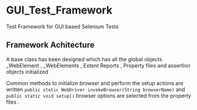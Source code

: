 # GUI_Test_Framework
Test Framework for GUI based Selenium Tests

## Framework Achitecture
A base class has been designed which has all the global objects _WebElement , _WebElements , Extent Reports , Property files and assertion objects initialized

Common methods to initialize browser and perform the setup actions are written `public static WebDriver invokeBrowser(String browserName)` and `public static void setup()` browser options are selected from the property files .
